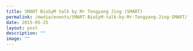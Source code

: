 ```yaml
---
title: SMART BioSyM talk by Mr Tengyang Jing (SMART)
permalink: /media/events/SMART-BioSyM-talk-by-Mr-Tengyang-Jing-SMART/
date: 2015-05-25
layout: post
description: ""
image: ""
---
```

